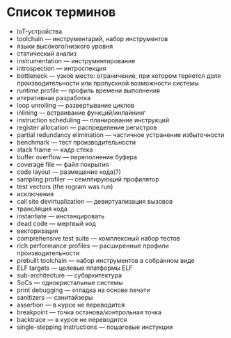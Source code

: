 # Список терминов

- IoT-устройства
- toolchain — инструментарий, набор инструментов
- языки высокого/низкого уровня
- статический анализ
- instrumentation — инструментирование
- introspection — интроспекция
- bottleneck — узкое место: ограничение, при котором теряется доля производительности или пропускной возможности системы
- runtime profile — профиль времени выполнения
- итеративная разработка
- loop unrolling — развертывание циклов
- inlining — встраивание функций/инлайнинг
- instruction scheduling — планирование инструкций
- register allocation — распределение регистров
- partial redundancy elimination — частичное устранение избыточности
- benchmark — тест производительности
- stack frame — кадр стека
- buffer overflow —  переполнение буфера
- coverage file — файл покрытия
- code layout — размещение кода(?)
- sampling profiler — семплирующий профилятор
- test vectors (the rogram was run)
- исключения
- call site devirtualization — девиртуализация вызовов
- трансляция кода
- instantiate — инстанцировать
- dead code — мертвый код
- векторизация
- comprehensive test suite — комплексный набор тестов
- rich performance profiles — расширенные профили производительности
- prebuilt toolchain — набор инструментов в собранном виде
- ELF targets — целевые платформы ELF
- sub-architecture — субархитектура
- SoCs — однокристальные системы
- print debugging — отладка на основе печати
- sanitizers — санитайзеры
- assertion — в курсе не переводится
- breakpoint — точка останова/контрольная точка
- backtrace — в курсе не переводится
- single-stepping instructions — пошаговые инстукции